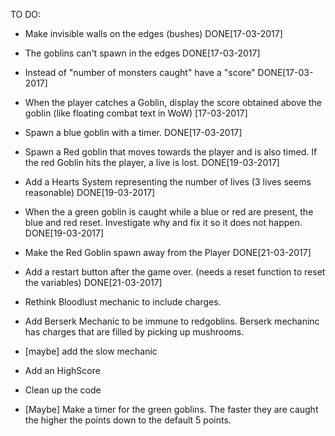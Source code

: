TO DO:

- Make invisible walls on the edges (bushes) DONE[17-03-2017]

- The goblins can't spawn in the edges DONE[17-03-2017]

- Instead of "number of monsters caught" have a "score" DONE[17-03-2017]

- When the player catches a Goblin, display the score obtained above the goblin (like floating combat text in WoW) [17-03-2017]

- Spawn a blue goblin with a timer. DONE[17-03-2017]

- Spawn a Red goblin that moves towards the player and is also timed. If the red Goblin hits the player, a live is lost. DONE[19-03-2017]


- Add a Hearts System representing the number of lives (3 lives seems reasonable) DONE[19-03-2017]

- When the a green goblin is caught while a blue or red are present, the blue and red reset. Investigate why and fix it so it does not happen. DONE[19-03-2017]

- Make the Red Goblin spawn away from the Player DONE[21-03-2017]

- Add a restart button after the game over. (needs a reset function to reset the variables) DONE[21-03-2017]

- Rethink Bloodlust mechanic to include charges.

- Add Berserk Mechanic to be immune to redgoblins. Berserk mechaninc has charges that are filled by picking up mushrooms.

- [maybe] add the slow mechanic

- Add an HighScore

- Clean up the code

- [Maybe] Make a timer for the green goblins. The faster they are caught the higher the points down to the default 5 points.



